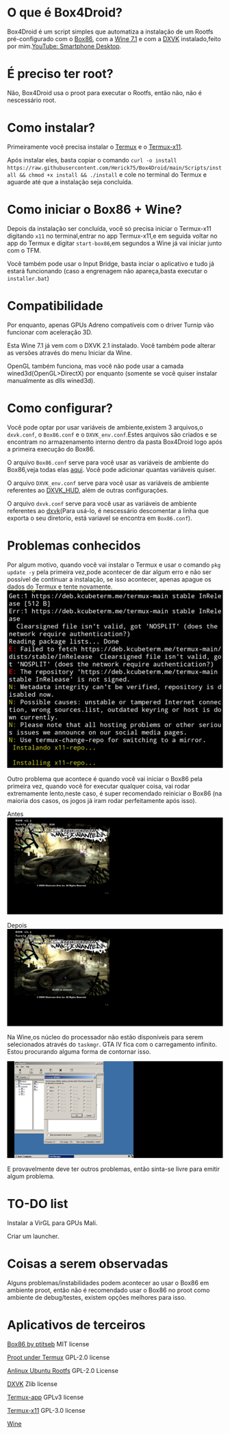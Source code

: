 # O que é Box4Droid?

Box4Droid é um script simples que automatiza a instalação de um Rootfs pré-configurado com o [Box86](https://github.com/ptitSeb/box86), com a [Wine 7.1](https://www.winehq.org/) e com a [DXVK](https://github.com/doitsujin/dxvk) instalado,feito por mim.[YouTube: Smartphone Desktop](https://youtube.com/@smartphonedesktop4229).

# É preciso ter root?

Não, Box4Droid usa o proot para executar o Rootfs, então não, não é nescessário root.

# Como instalar?

Primeiramente você precisa instalar o [Termux](https://f-droid.org/en/packages/com.termux) e o [Termux-x11](https://github.com/termux/termux-x11/actions/runs/4385798707).

Após instalar eles, basta copiar o comando `curl -o install https://raw.githubusercontent.com/Herick75/Box4Droid/main/Scripts/install && chmod +x install && ./install`
e cole no terminal do Termux e aguarde até que a instalação seja concluída.

# Como iniciar o Box86 + Wine?

Depois da instalação ser concluída, você só precisa iniciar o Termux-x11 digitando `x11` no terminal,entrar no app Termux-x11,e em seguida voltar no app do Termux e digitar `start-box86`,em segundos a Wine já vai iniciar junto com o TFM.

Você também pode usar o Input Bridge, basta inciar o aplicativo e tudo já estará funcionando (caso a engrenagem não apareça,basta executar o `installer.bat`)

# Compatibilidade

Por enquanto, apenas GPUs Adreno compatíveis com
o driver Turnip vão funcionar com aceleração 3D.

Esta Wine 7.1 já vem com o DXVK 2.1 instalado.  Você também pode alterar as versões através do menu Iniciar da Wine.

OpenGL também funciona, mas você não pode usar a camada wined3d(OpenGL>DirectX)
por enquanto (somente se você quiser instalar manualmente as
dlls wined3d).

# Como configurar?

Você pode optar por usar variáveis de ambiente,existem 3 arquivos,o `dxvk.conf`, o `Box86.conf` e o `DXVK_env.conf`.Estes arquivos são criados e se encontram no armazenamento
interno dentro da pasta Box4Droid logo após a primeira execução do Box86. 

O arquivo `Box86.conf` serve para você usar as variáveis de ambiente do Box86,veja todas elas [aqui](https://github.com/ptitSeb/box86/blob/master/docs/USAGE.md#usage). Você pode adicionar quantas variáveis quiser.

O arquivo `DXVK_env.conf` serve para você usar as variáveis de ambiente referentes ao [DXVK_HUD](https://github.com/doitsujin/dxvk#hud), além de outras configurações.

O arquivo `dxvk.conf` serve para você usar as variáveis de ambiente referentes ao [dxvk](https://github.com/doitsujin/dxvk/blob/master/dxvk.conf)(Para usá-lo, é nescessário descomentar a linha que exporta o seu diretorio, está variavel se encontra em `Box86.conf`).

# Problemas conhecidos

Por algum motivo, quando você vai instalar o Termux e usar o comando `pkg update -y` pela primeira vez,pode acontecer de dar algum erro e não ser possível de continuar a instalação, se isso acontecer, apenas apague os dados do Termux e tente novamente.
![Screenshot](Docs/InShot_20230402_231621771.jpg)

Outro problema que acontece é quando você vai iniciar o Box86 pela primeira vez, quando você for executar qualquer coisa, vai rodar extremamente lento,neste caso, é super recomendado reiniciar o Box86 (na maioria dos casos, os jogos já iram rodar perfeitamente após isso).

Antes
![Screenshot](Docs/Screenshot_2023-04-03-12-27-57-973_com.termux.x11.jpg)

Depois
![Screenshot](Docs/Screenshot_2023-04-03-12-29-12-605_com.termux.x11.jpg)

Na Wine,os núcleo do processador não estão disponíveis para serem selecionados através do `taskmgr`. GTA IV fica com o carregamento infinito. Estou procurando alguma forma de contornar isso.

![Screenshot](Docs/Screenshot_2023-04-03-12-40-22-746_com.termux.x11.jpg)

E provavelmente deve ter outros problemas, então sinta-se livre para emitir algum problema.

# TO-DO list

Instalar a VirGL para GPUs Mali.

Criar um launcher.

# Coisas a serem observadas 

Alguns problemas/instabilidades podem acontecer ao usar o Box86 em ambiente proot, então não é recomendado usar o Box86 no proot como ambiente de debug/testes, existem opções melhores para isso.

# Aplicativos de terceiros
[Box86 by ptitseb](https://github.com/ptitSeb/box86) MIT license

[Proot under Termux](https://github.com/termux/proot) GPL-2.0 license

[Anlinux Ubuntu Rootfs](https://github.com/EXALAB/Anlinux-Resources/tree/master/Rootfs/Ubuntu/arm64) GPL-2.0 License

[DXVK](https://github.com/doitsujin/dxvk) Zlib license

[Termux-app](https://github.com/termux/termux-app) GPLv3 license

[Termux-x11](https://github.com/termux/termux-x11)  GPL-3.0 license

[Wine](https://wiki.winehq.org/Licensing)

